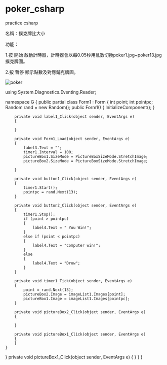 # poker_csharp
practice csharp

名稱：撲克牌比大小

功能：

1.按 開始 啟動計時器，計時器會以每0.05秒用亂數切換poker1.jpg~poker13.jpg 撲克牌圖。

2.按 暫停 顯示點數及對應鋪克牌圖。



![poker](https://github.com/user-attachments/assets/4d854344-3156-4d19-be26-441e6d250540)



 using System.Diagnostics.Eventing.Reader;

namespace G
{
    public partial class Form1 : Form
    {
        int point;
        int pointpc;
        Random rand = new Random();
        public Form1()
        {
            InitializeComponent();
        }

        private void label1_Click(object sender, EventArgs e)
        {

        }

        private void Form1_Load(object sender, EventArgs e)
        {
            label3.Text = "";
            timer1.Interval = 100;
            pictureBox1.SizeMode = PictureBoxSizeMode.StretchImage;
            pictureBox2.SizeMode = PictureBoxSizeMode.StretchImage;

        }

        private void button1_Click(object sender, EventArgs e)
        {
            timer1.Start();
            pointpc = rand.Next(13);
        }

        private void button2_Click(object sender, EventArgs e)
        {
            timer1.Stop();
            if (point > pointpc)
            {
                label4.Text = " You Win!";
            }
            else if (point < pointpc)          
            {
                label4.Text = "computer win!";
            }
            else
            {
                label4.Text = "Drow";
            }
        }

        private void timer1_Tick(object sender, EventArgs e)
        {
            point = rand.Next(13);
            pictureBox2.Image = imageList1.Images[point];
            pictureBox1.Image = imageList1.Images[pointpc];
        }

        private void pictureBox2_Click(object sender, EventArgs e)
        {

        }

        private void pictureBox1_Click(object sender, EventArgs e)
        {
        }
    }
}
        private void pictureBox1_Click(object sender, EventArgs e)
        {
        }
    }
}
